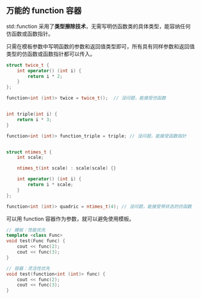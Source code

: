 ## 万能的 function 容器

std::function 采用了**类型擦除技术**，无需写明仿函数类的具体类型，能容纳任何仿函数或函数指针。

只需在模板参数中写明函数的参数和返回值类型即可，所有具有同样参数和返回值类型的仿函数或函数指针都可以传入。

```cpp
struct twice_t {
    int operator() (int i) {
        return i * 2;
    }
};

function<int (int)> twice = twice_t();  // 没问题，能接受仿函数


int triple(int i) {
    return i * 3;
}

function<int (int)> function_triple = triple; // 没问题，能接受函数指针


struct ntimes_t {
    int scale;

    ntimes_t(int scale) : scale(scale) {}

    int operator() (int i) {
        return i * scale;
    }
};

function<int (int)> quadric = ntimes_t(4); // 没问题，能接受带状态的仿函数
```

可以用 function 容器作为参数，就可以避免使用模板。

```cpp
// 模板：性能优先
template <class Func>
void test(Func func) {
    cout << func(2);
    cout << func(3);
}

// 容器：灵活性优先
void test(function<int (int)> func) {
    cout << func(2);
    cout << func(3);
}
```
